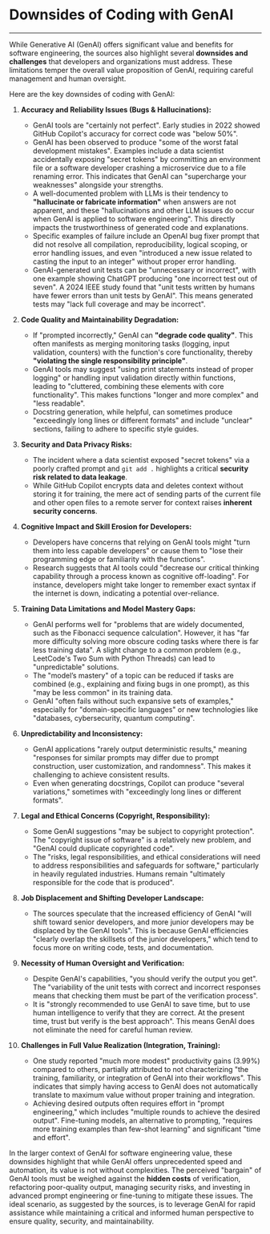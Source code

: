 # Downsides of Coding with GenAI

<hr>

While Generative AI (GenAI) offers significant value and benefits for software engineering, the sources also highlight several **downsides and challenges** that developers and organizations must address. These limitations temper the overall value proposition of GenAI, requiring careful management and human oversight.

Here are the key downsides of coding with GenAI:

1.  **Accuracy and Reliability Issues (Bugs & Hallucinations):**

    - GenAI tools are "certainly not perfect". Early studies in 2022 showed GitHub Copilot's accuracy for correct code was "below 50%".
    - GenAI has been observed to produce "some of the worst fatal development mistakes". Examples include a data scientist accidentally exposing "secret tokens" by committing an environment file or a software developer crashing a microservice due to a file renaming error. This indicates that GenAI can "supercharge your weaknesses" alongside your strengths.
    - A well-documented problem with LLMs is their tendency to **"hallucinate or fabricate information"** when answers are not apparent, and these "hallucinations and other LLM issues do occur when GenAI is applied to software engineering". This directly impacts the trustworthiness of generated code and explanations.
    - Specific examples of failure include an OpenAI bug fixer prompt that did not resolve all compilation, reproducibility, logical scoping, or error handling issues, and even "introduced a new issue related to casting the input to an integer" without proper error handling.
    - GenAI-generated unit tests can be "unnecessary or incorrect", with one example showing ChatGPT producing "one incorrect test out of seven". A 2024 IEEE study found that "unit tests written by humans have fewer errors than unit tests by GenAI". This means generated tests may "lack full coverage and may be incorrect".

2.  **Code Quality and Maintainability Degradation:**

    - If "prompted incorrectly," GenAI can **"degrade code quality"**. This often manifests as merging monitoring tasks (logging, input validation, counters) with the function's core functionality, thereby **"violating the single responsibility principle"**.
    - GenAI tools may suggest "using print statements instead of proper logging" or handling input validation directly within functions, leading to "cluttered, combining these elements with core functionality". This makes functions "longer and more complex" and "less readable".
    - Docstring generation, while helpful, can sometimes produce "exceedingly long lines or different formats" and include "unclear" sections, failing to adhere to specific style guides.

3.  **Security and Data Privacy Risks:**

    - The incident where a data scientist exposed "secret tokens" via a poorly crafted prompt and `git add .` highlights a critical **security risk related to data leakage**.
    - While GitHub Copilot encrypts data and deletes context without storing it for training, the mere act of sending parts of the current file and other open files to a remote server for context raises **inherent security concerns**.

4.  **Cognitive Impact and Skill Erosion for Developers:**

    - Developers have concerns that relying on GenAI tools might "turn them into less capable developers" or cause them to "lose their programming edge or familiarity with the functions".
    - Research suggests that AI tools could "decrease our critical thinking capability through a process known as cognitive off-loading". For instance, developers might take longer to remember exact syntax if the internet is down, indicating a potential over-reliance.

5.  **Training Data Limitations and Model Mastery Gaps:**

    - GenAI performs well for "problems that are widely documented, such as the Fibonacci sequence calculation". However, it has "far more difficulty solving more obscure coding tasks where there is far less training data". A slight change to a common problem (e.g., LeetCode's Two Sum with Python Threads) can lead to "unpredictable" solutions.
    - The "model’s mastery" of a topic can be reduced if tasks are combined (e.g., explaining and fixing bugs in one prompt), as this "may be less common" in its training data.
    - GenAI "often fails without such expansive sets of examples," especially for "domain-specific languages" or new technologies like "databases, cybersecurity, quantum computing".

6.  **Unpredictability and Inconsistency:**

    - GenAI applications "rarely output deterministic results," meaning "responses for similar prompts may differ due to prompt construction, user customization, and randomness". This makes it challenging to achieve consistent results.
    - Even when generating docstrings, Copilot can produce "several variations," sometimes with "exceedingly long lines or different formats".

7.  **Legal and Ethical Concerns (Copyright, Responsibility):**

    - Some GenAI suggestions "may be subject to copyright protection". The "copyright issue of software" is a relatively new problem, and "GenAI could duplicate copyrighted code".
    - The "risks, legal responsibilities, and ethical considerations will need to address responsibilities and safeguards for software," particularly in heavily regulated industries. Humans remain "ultimately responsible for the code that is produced".

8.  **Job Displacement and Shifting Developer Landscape:**

    - The sources speculate that the increased efficiency of GenAI "will shift toward senior developers, and more junior developers may be displaced by the GenAI tools". This is because GenAI efficiencies "clearly overlap the skillsets of the junior developers," which tend to focus more on writing code, tests, and documentation.

9.  **Necessity of Human Oversight and Verification:**

    - Despite GenAI's capabilities, "you should verify the output you get". The "variability of the unit tests with correct and incorrect responses means that checking them must be part of the verification process".
    - It is "strongly recommended to use GenAI to save time, but to use human intelligence to verify that they are correct. At the present time, trust but verify is the best approach". This means GenAI does not eliminate the need for careful human review.

10. **Challenges in Full Value Realization (Integration, Training):**
    - One study reported "much more modest" productivity gains (3.99%) compared to others, partially attributed to not characterizing "the training, familiarity, or integration of GenAI into their workflows". This indicates that simply having access to GenAI does not automatically translate to maximum value without proper training and integration.
    - Achieving desired outputs often requires effort in "prompt engineering," which includes "multiple rounds to achieve the desired output". Fine-tuning models, an alternative to prompting, "requires more training examples than few-shot learning" and significant "time and effort".

In the larger context of GenAI for software engineering value, these downsides highlight that while GenAI offers unprecedented speed and automation, its value is not without complexities. The perceived "bargain" of GenAI tools must be weighed against the **hidden costs** of verification, refactoring poor-quality output, managing security risks, and investing in advanced prompt engineering or fine-tuning to mitigate these issues. The ideal scenario, as suggested by the sources, is to leverage GenAI for rapid assistance while maintaining a critical and informed human perspective to ensure quality, security, and maintainability.
